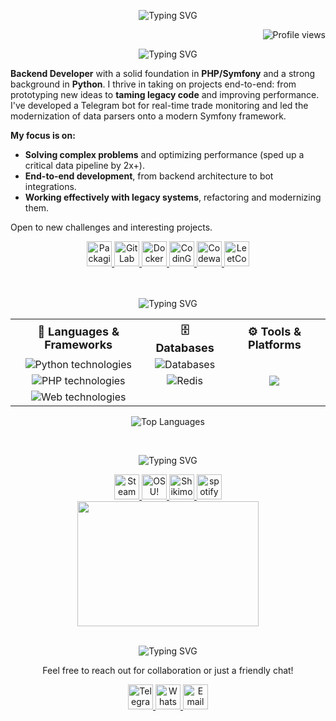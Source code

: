 <div align="center">

  ![Typing SVG](https://readme-typing-svg.herokuapp.com?font=Fira+Code&size=40&duration=6000&pause=1500&color=7aa2f7&background=FFFFFF00&center=true&vCenter=true&repeat=false&width=800&height=80&lines=Hey+there!+I'm+Dmitriy)
  
  <div align="right">
  
  ![Profile views](https://komarev.com/ghpvc/?username=dmitriy-shabash&color=7aa2f7&style=plactic&label=Views)
  
  </div>
  
  ![Typing SVG](https://readme-typing-svg.herokuapp.com?font=Fira+Code&size=30&duration=6000&pause=1500&color=7aa2f7&background=FFFFFF00&center=true&vCenter=true&repeat=false&width=500&height=32&lines=About+me)
  
  <div align="left">
  
  **Backend Developer** with a solid foundation in **PHP/Symfony** and a strong background in **Python**. 
  I thrive in taking on projects end-to-end: from prototyping new ideas to **taming legacy code** and improving performance. 
  I've developed a Telegram bot for real-time trade monitoring and led the modernization of data parsers onto a modern Symfony framework.
  
  **My focus is on:**
  - **Solving complex problems** and optimizing performance (sped up a critical data pipeline by 2x+).
  - **End-to-end development**, from backend architecture to bot integrations.
  - **Working effectively with legacy systems**, refactoring and modernizing them.
  
  Open to new challenges and interesting projects.
  
  </div>
  
  <div>
    <a href="https://packagist.org/users/noovenkiy/" title="packagist">
      <img width="40" height="40" src="https://img.shields.io/badge/-000000?logo=packagist&logoColor=7aa2f7&style=plastic" alt="Packagist">
    </a>
    <a href="https://gitlab.com/noovenkiy" title="gitlab">
      <img width="40" height="40" src="https://img.shields.io/badge/-000000?logo=gitlab&logoColor=7aa2f7&style=plastic" alt="GitLab">
    </a>
    <a href="https://hub.docker.com/repositories/noovenkiy" title="docker">
      <img width="40" height="40" src="https://img.shields.io/badge/-000000?logo=docker&logoColor=7aa2f7&style=plastic" alt="Docker Hub">
    </a>
    <a href="https://www.codingame.com/profile/afe1679189365aafe8c2a502091f6fc70968855" title="codingame">
      <img width="40" height="40" src="https://img.shields.io/badge/-000000?logo=codingame&logoColor=7aa2f7&style=plastic" alt="CodinGame">
    </a>
    <a href="https://www.codewars.com/users/noovenkiy" title="codewars">
      <img width="40" height="40" src="https://img.shields.io/badge/-000000?logo=codewars&logoColor=7aa2f7&style=plastic" alt="Codewars">
    </a>
    <a href="https://leetcode.com/u/noovenkiy/" title="leetcode">
      <img width="40" height="40" src="https://img.shields.io/badge/-000000?logo=leetcode&logoColor=7aa2f7&style=plastic" alt="LeetCode">
    </a>
  </div>
  
  <br>
  <br>
  
  ![Typing SVG](https://readme-typing-svg.herokuapp.com?font=Fira+Code&size=30&duration=6000&pause=1500&color=7aa2f7&background=FFFFFF00&center=true&vCenter=true&repeat=false&width=500&height=32&lines=Technologies+%26+Tools)
  
  <table align="center">
    <tr>
      <th style="font-size: 18px; text-align: center;">🚀 Languages & Frameworks</th>
      <th style="font-size: 18px; text-align: center;">🗄️ Databases</th>
      <th style="font-size: 18px; text-align: center;">⚙️ Tools & Platforms</th>
    </tr>
    <tr>
      <td align="center">
        <img src="https://skillicons.dev/icons?i=python,fastapi,flask,django" alt="Python technologies">
      </td>
      <td align="center">
        <img src="https://skillicons.dev/icons?i=mysql,postgresql,sqlite" alt="Databases">
      </td>
      <td rowspan="3" align="center" style="vertical-align: middle;">
        <img src="https://skillicons.dev/icons?i=linux,bash,docker,rabbitmq,git,selenium,grafana,nginx,prometheus&perline=3"/>
      </td>
    </tr>
    <tr>
      <td align="center">
        <img src="https://skillicons.dev/icons?i=php,symfony" alt="PHP technologies">
      </td>
      <td align="center">
        <img src="https://skillicons.dev/icons?i=redis" alt="Redis">
      </td>
    </tr>
    <tr>
      <td align="center">
        <img src="https://skillicons.dev/icons?i=html,css" alt="Web technologies">
      </td>
      <td align="center">
        <!-- Пустая ячейка для выравнивания -->
      </td>
    </tr>
  </table>
  
  ![Top Languages](https://github-readme-stats.vercel.app/api/top-langs/?username=dmitriy-shabash&layout=compact&theme=tokyonight)

  <br>
  
  ![Typing SVG](https://readme-typing-svg.herokuapp.com?font=Fira+Code&size=30&duration=6000&pause=1500&color=7aa2f7&background=FFFFFF00&center=true&vCenter=true&repeat=false&width=500&height=32&lines=Beyond+the+Code)
  
  <div>
    <a href="https://steamcommunity.com/profiles/76561198114360719/" title="steam">
      <img width="40" height="40" src="https://img.shields.io/badge/-000000?logo=steam&logoColor=7aa2f7&style=plastic" alt="Steam">
    </a>
    <a href="https://osu.ppy.sh/users/20190186" title="osu!">
      <img width="40" height="40" src="https://img.shields.io/badge/-000000?logo=osu&logoColor=7aa2f7&style=plastic" alt="OSU!">
    </a>
    <a href="https://shikimori.one/noovenkiy/" title="shikimori">
      <img width="40" height="40" src="https://img.shields.io/badge/-000000?logo=shikimori&logoColor=7aa2f7&style=plastic" alt="Shikimori">
    </a>
    <a href="https://open.spotify.com/user/c7c8dqv1h3iemsqp3dm62lmzg" title="spotify">
      <img width="40" height="40" src="https://img.shields.io/badge/-000000?logo=spotify&logoColor=7aa2f7&style=plastic" alt="spotify">
    </a>
  </div>
  
  <img width="290" height="200" src="https://i.pinimg.com/originals/a1/01/b4/a101b4cd58d9ae85a1a9f85f40e36e7b.gif" align="center">

  <br>
  <br>
  
  ![Typing SVG](https://readme-typing-svg.herokuapp.com?font=Fira+Code&size=30&duration=6000&pause=1500&color=7aa2f7&background=FFFFFF00&center=true&vCenter=true&repeat=false&width=500&height=32&lines=Connect+with+Me)
  
  Feel free to reach out for collaboration or just a friendly chat!
  
  <div>
    <a href="https://t.me/ewbtofuhyaaoasuiryb" title="telegram">
      <img width="40" height="40" src="https://img.shields.io/badge/-000000?logo=telegram&logoColor=7aa2f7&style=plastic" alt="Telegram">
    </a>
    <a href="https://wa.me/+79539183395" title="whatsapp">
      <img width="40" height="40" src="https://img.shields.io/badge/-000000?logo=whatsapp&logoColor=7aa2f7&style=plastic" alt="WhatsApp">
    </a>
    <a href="mailto:noovenkiy@yandex.com" title="mail">
      <img width="40" height="40" src="https://img.shields.io/badge/-000000?logo=gmail&logoColor=7aa2f7&style=plastic" alt="Email">
    </a>
  </div>
</div>
